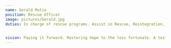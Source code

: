 ```yaml
---
name: Gerald Mutie
position: Rescue Officer
image: pictures/Gerald.jpg
duties: In charge of rescue programs. Assist in Rescue, Reintegration, Resocialization and Rehabilitation programs. Supervises kitchen garden and poultry activities.
        

vision: Paying it forward. Restoring hope to the less fortunate. A testimony of hope and kindness that was afforded to me!
---
```





